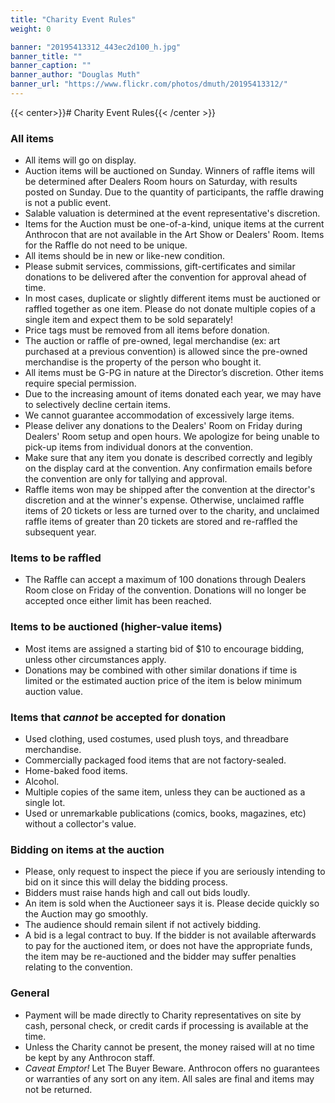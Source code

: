 ```yaml
---
title: "Charity Event Rules"
weight: 0

banner: "20195413312_443ec2d100_h.jpg"
banner_title: ""
banner_caption: ""
banner_author: "Douglas Muth"
banner_url: "https://www.flickr.com/photos/dmuth/20195413312/"
---
```


{{< center>}}# Charity Event Rules{{< /center >}}

### All items

- All items will go on display.
- Auction items will be auctioned on Sunday. Winners of raffle items will be determined after Dealers Room hours on Saturday, with results posted on Sunday. Due to the quantity of participants, the raffle drawing is not a public event.
- Salable valuation is determined at the event representative's discretion.
- Items for the Auction must be one-of-a-kind, unique items at the current Anthrocon that are not available in the Art Show or Dealers' Room. Items for the Raffle do not need to be unique.
- All items should be in new or like-new condition.
- Please submit services, commissions, gift-certificates and similar donations to be delivered after the convention for approval ahead of time.
- In most cases, duplicate or slightly different items must be auctioned or raffled together as one item. Please do not donate multiple copies of a single item and expect them to be sold separately!
- Price tags must be removed from all items before donation.
- The auction or raffle of pre-owned, legal merchandise (ex: art purchased at a previous convention) is allowed since the pre-owned merchandise is the property of the person who bought it.
- All items must be G-PG in nature at the Director’s discretion. Other items require special permission.
- Due to the increasing amount of items donated each year, we may have to selectively decline certain items.
- We cannot guarantee accommodation of excessively large items.
- Please deliver any donations to the Dealers' Room on Friday during Dealers' Room setup and open hours. We apologize for being unable to pick-up items from individual donors at the convention.
- Make sure that any item you donate is described correctly and legibly on the display card at the convention. Any confirmation emails before the convention are only for tallying and approval.
- Raffle items won may be shipped after the convention at the director's discretion and at the winner's expense. Otherwise, unclaimed raffle items of 20 tickets or less are turned over to the charity, and unclaimed raffle items of greater than 20 tickets are stored and re-raffled the subsequent year.

### Items to be raffled

- The Raffle can accept a maximum of 100 donations through Dealers Room close on Friday of the convention. Donations will no longer be accepted once either limit has been reached.

### Items to be auctioned (higher-value items)

- Most items are assigned a starting bid of $10 to encourage bidding, unless other circumstances apply.
- Donations may be combined with other similar donations if time is limited or the estimated auction price of the item is below minimum auction value.

### Items that *cannot* be accepted for donation

- Used clothing, used costumes, used plush toys, and threadbare merchandise.
- Commercially packaged food items that are not factory-sealed.
- Home-baked food items.
- Alcohol.
- Multiple copies of the same item, unless they can be auctioned as a single lot.
- Used or unremarkable publications (comics, books, magazines, etc) without a collector's value.

### Bidding on items at the auction

- Please, only request to inspect the piece if you are seriously intending to bid on it since this will delay the bidding process.
- Bidders must raise hands high and call out bids loudly.
- An item is sold when the Auctioneer says it is. Please decide quickly so the Auction may go smoothly.
- The audience should remain silent if not actively bidding.
- A bid is a legal contract to buy. If the bidder is not available afterwards to pay for the auctioned item, or does not have the appropriate funds, the item may be re-auctioned and the bidder may suffer penalties relating to the convention.

### General

- Payment will be made directly to Charity representatives on site by cash, personal check, or credit cards if processing is available at the time.
- Unless the Charity cannot be present, the money raised will at no time be kept by any Anthrocon staff.
- *Caveat Emptor!* Let The Buyer Beware. Anthrocon offers no guarantees or warranties of any sort on any item. All sales are final and items may not be returned.
